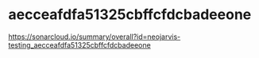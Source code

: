 # aecceafdfa51325cbffcfdcbadeeone
https://sonarcloud.io/summary/overall?id=neojarvis-testing_aecceafdfa51325cbffcfdcbadeeone
